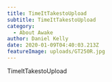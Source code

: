 ```yaml
---
title: TimeItTakestoUpload
subtitle: TimeItTakestoUpload
category:
  - About Awake
author: Daniel Kelly
date: 2020-01-09T04:40:03.213Z
featureImage: uploads/GT250R.jpg
---
```

TimeItTakestoUpload
